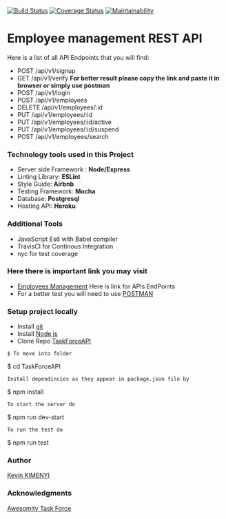 [![Build Status](https://travis-ci.org/kimenyikevin/TaskForceAPI.svg?branch=develop)](https://travis-ci.org/kimenyikevin/TaskForceAPI)
[![Coverage Status](https://coveralls.io/repos/github/kimenyikevin/TaskForceAPI/badge.svg?branch=ch-test-for-api)](https://coveralls.io/github/kimenyikevin/TaskForceAPI?branch=ch-test-for-api)
[![Maintainability](https://api.codeclimate.com/v1/badges/44af1debbabed5f666bf/maintainability)](https://codeclimate.com/github/kimenyikevin/TaskForceAPI/maintainability)

# Employee management REST API

Here is a list of all API Endpoints that you will find:
* POST /api/v1/signup
* GET  /api/v1/verify **For better result please copy the link and paste it in browser or simply use postman** 
* POST /api/v1/login
* POST /api/v1/employees
* DELETE /api/v1/employees/:id
* PUT /api/v1/employees/:id
* PUT /api/v1/employees/:id/active
* PUT /api/v1/employees/:id/suspend
* POST /api/v1/employees/search

### Technology tools used in this Project
* Server side Framework : **Node/Express**
* Linting Library: **ESLint**
* Style Guide: **Airbnb**
* Testing Framework: **Mocha**
* Database: **Postgresql**
* Hosting API: **Heroku**
### Additional Tools
* JavaScript Es6 with Babel compiler
* TravisCI for Continous Integration
* nyc for test coverage

### Here there is important link you may visit
* [Employees Management](https://employment-employees.herokuapp.com/api-docs) Here is link  for APIs EndPoints
* For a better test you will need to use [POSTMAN](https://www.getpostman.com/)
### Setup project locally
* Install [git](https://git-scm.com/downloads)
* Install [Node js](https://nodejs.org/en/)
* Clone Repo [TaskForceAPI](https://github.com/kimenyikevin/TaskForceAPI)

```
$ To move into folder
```
$ cd TaskForceAPI
```
Install dependincies as they appear in package.json file by

```
$ npm install
```
To start the server do

```
$ npm run dev-start
```
To run the test do

```
$ npm run test
### Author
[Kevin KIMENYI](https://github.com/kimenyikevin)
### Acknowledgments
[Awesomity Task Force](https://awesomity.rw/)


